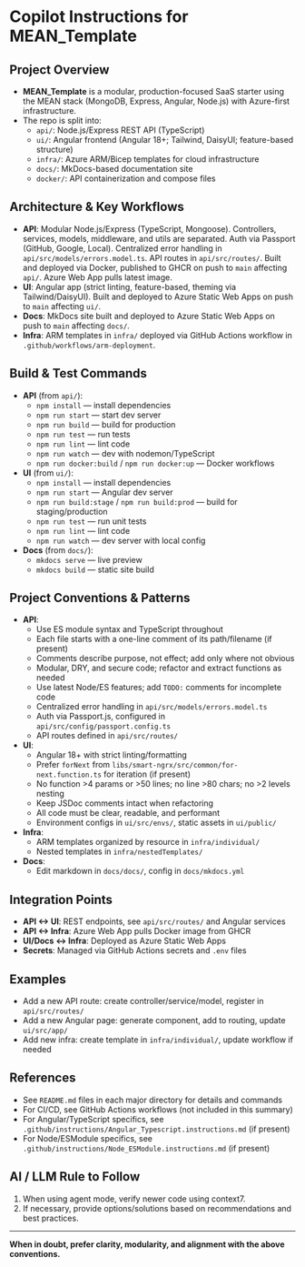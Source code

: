 # Copilot Instructions for MEAN_Template

## Project Overview

- **MEAN_Template** is a modular, production-focused SaaS starter using the MEAN stack (MongoDB, Express, Angular, Node.js) with Azure-first infrastructure.
- The repo is split into:
  - `api/`: Node.js/Express REST API (TypeScript)
  - `ui/`: Angular frontend (Angular 18+; Tailwind, DaisyUI; feature-based structure)
  - `infra/`: Azure ARM/Bicep templates for cloud infrastructure
  - `docs/`: MkDocs-based documentation site
  - `docker/`: API containerization and compose files

## Architecture & Key Workflows

- **API**: Modular Node.js/Express (TypeScript, Mongoose). Controllers, services, models, middleware, and utils are separated. Auth via Passport (GitHub, Google, Local). Centralized error handling in `api/src/models/errors.model.ts`. API routes in `api/src/routes/`. Built and deployed via Docker, published to GHCR on push to `main` affecting `api/`. Azure Web App pulls latest image.
- **UI**: Angular app (strict linting, feature-based, theming via Tailwind/DaisyUI). Built and deployed to Azure Static Web Apps on push to `main` affecting `ui/`.
- **Docs**: MkDocs site built and deployed to Azure Static Web Apps on push to `main` affecting `docs/`.
- **Infra**: ARM templates in `infra/` deployed via GitHub Actions workflow in `.github/workflows/arm-deployment`.

## Build & Test Commands

- **API** (from `api/`):
  - `npm install` — install dependencies
  - `npm run start` — start dev server
  - `npm run build` — build for production
  - `npm run test` — run tests
  - `npm run lint` — lint code
  - `npm run watch` — dev with nodemon/TypeScript
  - `npm run docker:build` / `npm run docker:up` — Docker workflows
- **UI** (from `ui/`):
  - `npm install` — install dependencies
  - `npm run start` — Angular dev server
  - `npm run build:stage` / `npm run build:prod` — build for staging/production
  - `npm run test` — run unit tests
  - `npm run lint` — lint code
  - `npm run watch` — dev server with local config
- **Docs** (from `docs/`):
  - `mkdocs serve` — live preview
  - `mkdocs build` — static site build

## Project Conventions & Patterns

- **API**:
  - Use ES module syntax and TypeScript throughout
  - Each file starts with a one-line comment of its path/filename (if present)
  - Comments describe purpose, not effect; add only where not obvious
  - Modular, DRY, and secure code; refactor and extract functions as needed
  - Use latest Node/ES features; add `TODO:` comments for incomplete code
  - Centralized error handling in `api/src/models/errors.model.ts`
  - Auth via Passport.js, configured in `api/src/config/passport.config.ts`
  - API routes defined in `api/src/routes/`
- **UI**:
  - Angular 18+ with strict linting/formatting
  - Prefer `forNext` from `libs/smart-ngrx/src/common/for-next.function.ts` for iteration (if present)
  - No function >4 params or >50 lines; no line >80 chars; no >2 levels nesting
  - Keep JSDoc comments intact when refactoring
  - All code must be clear, readable, and performant
  - Environment configs in `ui/src/envs/`, static assets in `ui/public/`
- **Infra**:
  - ARM templates organized by resource in `infra/individual/`
  - Nested templates in `infra/nestedTemplates/`
- **Docs**:
  - Edit markdown in `docs/docs/`, config in `docs/mkdocs.yml`

## Integration Points

- **API <-> UI**: REST endpoints, see `api/src/routes/` and Angular services
- **API <-> Infra**: Azure Web App pulls Docker image from GHCR
- **UI/Docs <-> Infra**: Deployed as Azure Static Web Apps
- **Secrets**: Managed via GitHub Actions secrets and `.env` files

## Examples

- Add a new API route: create controller/service/model, register in `api/src/routes/`
- Add a new Angular page: generate component, add to routing, update `ui/src/app/`
- Add new infra: create template in `infra/individual/`, update workflow if needed

## References

- See `README.md` files in each major directory for details and commands
- For CI/CD, see GitHub Actions workflows (not included in this summary)
- For Angular/TypeScript specifics, see `.github/instructions/Angular_Typescript.instructions.md` (if present)
- For Node/ESModule specifics, see `.github/instructions/Node_ESModule.instructions.md` (if present)

## AI / LLM Rule to Follow

1. When using agent mode, verify newer code using context7.
2. If necessary, provide options/solutions based on recommendations and best practices.

---

**When in doubt, prefer clarity, modularity, and alignment with the above conventions.**
